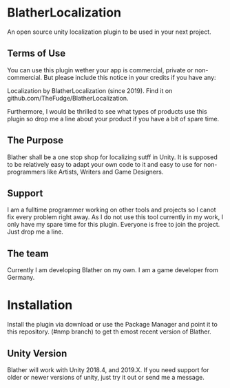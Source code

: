 # BlatherLocalization
An open source unity localization plugin to be used in your next project.

## Terms of Use
You can use this plugin wether your app is commercial, private or non-commercial.
But please include this notice in your credits if you have any: 

Localization by BlatherLocalization (since 2019). Find it on github.com/TheFudge/BlatherLocalization.

Furthermore, I would be thrilled to see what types of products use this plugin so drop me a line about your product if you have a bit of spare time.

## The Purpose
Blather shall be a one stop shop for localizing sutff in Unity. It is supposed to be relatively easy to adapt your own code to it and easy to use for non-programmers like Artists, Writers and Game Designers.

##  Support
I am a fulltime programmer working on other tools and projects so I canot fix every problem right away. As I do not use this tool currently in my work, I only have my spare time for this plugin.
Everyone is free to join the project. Just drop me a line.

## The team
Currently I am developing Blather on my own. I am a game developer from Germany.

# Installation
Install the plugin via download or use the Package Manager and point it to this repository. (#nmp branch) to get th emost recent version of Blather.

## Unity Version
Blather will work with Unity 2018.4, and 2019.X. If you need support for older or newer versions of unity, just try it out or send me a message.
